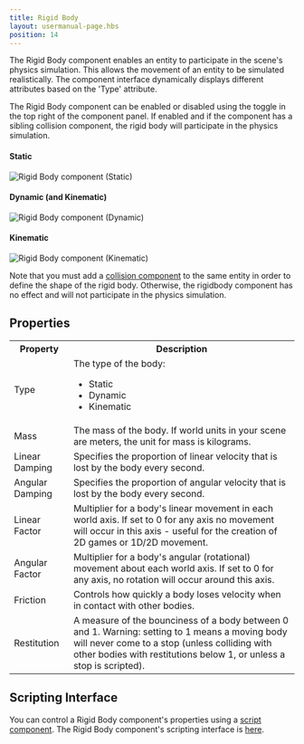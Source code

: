 ```yaml
---
title: Rigid Body
layout: usermanual-page.hbs
position: 14
---
```


The Rigid Body component enables an entity to participate in the scene's physics simulation. This allows the movement of an entity to be simulated realistically. The component interface dynamically displays different attributes based on the 'Type' attribute.

The Rigid Body component can be enabled or disabled using the toggle in the top right of the component panel. If enabled and if the component has a sibling collision component, the rigid body will participate in the physics simulation.

#### Static
![Rigid Body component (Static)][1]
#### Dynamic (and Kinematic)
![Rigid Body component (Dynamic)][2]
#### Kinematic
![Rigid Body component (Kinematic)][3]

Note that you must add a [collision component][4] to the same entity in order to define the shape of the rigid body. Otherwise, the rigidbody component has no effect and will not participate in the physics simulation.

## Properties

<table class="table table-striped">
    <col class="property-name"></col>
    <col class="property-description"></col>
    <tr><th>Property</th><th>Description</th></tr>
    <tr><td>Type</td><td>The type of the body:<br><ul><li>Static</li><li>Dynamic</li><li>Kinematic</li></ul></td></tr>
    <tr><td>Mass</td><td>The mass of the body. If world units in your scene are meters, the unit for mass is kilograms.</td></tr>
    <tr><td>Linear Damping</td><td>Specifies the proportion of linear velocity that is lost by the body every second.</td></tr>
    <tr><td>Angular Damping</td><td>Specifies the proportion of angular velocity that is lost by the body every second.</td></tr>
    <tr><td>Linear Factor</td><td>Multiplier for a body's linear movement in each world axis. If set to 0 for any axis no movement will occur in this axis - useful for the creation of 2D games or 1D/2D movement.</td></tr>
    <tr><td>Angular Factor</td><td>Multiplier for a body's angular (rotational) movement about each world axis. If set to 0 for any axis, no rotation will occur around this axis.</td></tr>
    <tr><td>Friction</td><td>Controls how quickly a body loses velocity when in contact with other bodies.</td></tr>
    <tr><td>Restitution</td><td>A measure of the bounciness of a body between 0 and 1. Warning: setting to 1 means a moving body will never come to a stop (unless  colliding with other bodies with restitutions below 1, or unless a stop is scripted).</td></tr>
</table>

## Scripting Interface

You can control a Rigid Body component's properties using a [script component][5]. The Rigid Body component's scripting interface is [here][6].

[1]: /images/user-manual/scenes/components/component-rigid-body-static.png
[2]: /images/user-manual/scenes/components/component-rigid-body-dynamic.png
[3]: /images/user-manual/scenes/components/component-rigid-body-kinematic.png
[4]: /user-manual/packs/components/collision/
[5]: /user-manual/packs/components/script
[6]: /api/pc.RigidBodyComponent.html
